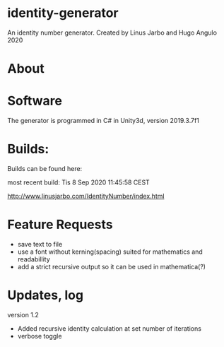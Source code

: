 # identity-generator

An identity number generator. 
Created by Linus Jarbo and Hugo Angulo 2020

# About

# Software
The generator is programmed in C# in Unity3d, version 2019.3.7f1

# Builds:
Builds can be found here:

most recent build: Tis  8 Sep 2020 11:45:58 CEST

http://www.linusjarbo.com/IdentityNumber/index.html

# Feature Requests
- save text to file
- use a font without kerning(spacing) suited for mathematics and readabillity
- add a strict recursive output so it can be used in mathematica(?)


# Updates, log
version 1.2

- Added recursive identity calculation at set number of iterations
- verbose toggle
